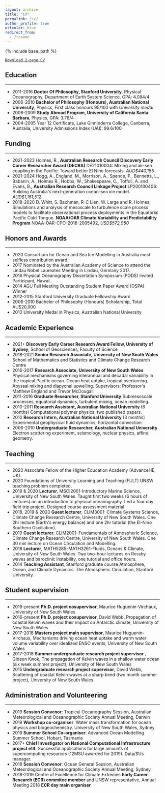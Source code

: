 ```yaml
---
layout: archive
title: "CV"
permalink: /cv/
author_profile: true
urlcolor: blue
redirect_from:
  - /resume
---
```


{% include base_path %}

[`Download 2-page CV`](/files/RyanHolmesCV_short.pdf)

## Education
___
* 2011-2016 __Doctor Of Philosophy, Stanford University__, Physical Oceanography, Department
of Earth System Science, GPA: 4.084/4
* 2006-2010 __Bachelor of Philosophy (Honours), Australian
National University__, Physics, First class honours 95/100 with
*University medal*
* 2008-2009 __Study Abroad Program, University of California
Santa Barbara__, Physics, GPA: 3.78/4
* 2004-2005 Year 12 Certificate, Lake Ginninderra College, Canberra,
Australia, University Admissions Index (UAI): 99.6/100

## Funding
___

* 2021-2023 Holmes, R., __Australian Research Council Discovery Early
  Career Researcher Award (DECRA)__ DE21010004: Mixing and air-sea
  coupling in the Pacific: Toward better El Nino
  forecasts. *AUD$440,185*
* 2021-2024 Hogg, A., England, M., Morrison, A., Spence, P., Bennetts,
  L., Babanin, A., Holmes R., Hobbs, W., Shakespeare, C., Toffoli,
  A. and Evans, B., __Australian Research Council Linkage Project__
  LP200100406: Building Australia's next-generation ocean-sea ice
  model. *AUD$1,161,512*
* 2018-2020 D. Whitt, S. Bachman, R-C Lien, W. Large and R. Holmes,
  Simulations and analysis of mesoscale to turbulence scale process
  models to facilitate observational process deployments in the
  Equatorial Pacific Cold Tongue. __NOAA/OAR Climate Variability and
  Predictability Program__ NOAA-OAR-CPO-2018-2005492, *USD$572,950*

## Honors and Awards
___
* 2020 Consortium for Ocean and Sea Ice Modelling in Australia most
  selfless contribution award.
* 2017 Nominated by the Australian Academy of Science to attend the
Lindau Nobel Laureates Meeting in Lindau, Germany 2017.
* 2016 Physical Oceanography Dissertation Symposium (PODS) Invited
Participant, Hawaii.
* 2014 AGU Fall Meeting Outstanding Student Paper Award (OSPA) Winner
* 2012-2015 Stanford University Graduate Fellowship Award
* 2006-2010 Bachelor of Philosophy (Honours) Scholarship, Total AU$20,000
* 2010 University Medal in Physics, Australian National University

## Academic Experience
___
* 2021+ __Discovery Early Career Research Award Fellow, University of
  Sydney__, School of Geosciences, Faculty of Science
* 2018-2021  __Senior Research Associate, University of New South
Wales__ School of Mathematics and Statistics and Climate Change
Research Centre
* 2016-2017 __Research Associate, University of New South
Wales__ Physical mechanisms governing interannual and decadal
variability in the tropical Pacific ocean. Ocean heat uptake, tropical
overturning. Abyssal mixing and diapycnal upwelling. Supervisors:
Professor's Matthew England and Trevor McDougall
* 2011-2016 __Graduate Researcher, Stanford University__ Submesoscale
processes, equatorial dynamics, turbulent mixing, ocean modelling.
* 2010-2011 __Research Assistant, Australian National
University__ (6 months) Computational polymer physics, two published papers.
* 2010  __Research Intern, Australian National
University__ (3 months) Experimental geophysical fluid dynamics; horizontal
convection.
* 2006-2010 __Undergraduate Researcher, Australian National
University__ Electron scattering experiment, seismology, nuclear
physics, affine geometry.

## Teaching
___
* 2020 Associate Fellow of the Higher Education Academy (AdvanceHE,
  UK).
* 2020 Foundations of University Learning and Teaching (FULT) UNSW
  teaching problem completed.
* 2019 & 2020 __Lecturer__, MSCI2001-Introductory Marine Science, University
of New South Wales. Taught first two weeks (6 hours of lectures) on an
introduction to physical oceanography. Led a four day field trip
project. Designed course assessment material.
* 2018, 2019 & 2020 __Guest lecturer__, CLIM3001: Climate Systems
Science, Climate Change Research Centre, University of New South
Wales. One 2hr lecture (Earth's energy balance) and one 2hr tutorial
(the El-Nino Southern Oscillation).
* 2019 __Guest lecturer__, CLIM2001: Fundamentals of Atmospheric
Science, Climate Change Research Centre, University of New South
Wales. One 30 min lecture on Ocean Circulation and Modelling.
* 2018 __Lecturer__, MATH5285-MATH3261-Fluids, Oceans & Climate,
University of New South Wales. Two two-hour lectures on Rossby waves
and baroclinic instability, one tutorial and office hours.
* 2014 __Teaching Assistant__, Stanford graduate course Atmosphere,
Ocean, and Climate Dynamics: The Atmospheric Circulation, Stanford
University.

## Student supervision
___
* 2019-present __Ph.D. project cosupervisor__, Maurice Huguenin-Virchaux,
University of New South Wales
* 2016-present __Ph.D. project cosupervisor__, David Webb, Propagation of
coastal Kelvin waves and their impact on Antarctic climate, University
of New South Wales
* 2017-2018 __Masters project main supervisor__, Maurice
Huguenin-Virchaux, Mechanisms driving ocean heat uptake and warm water
volume variability over idealized ENSO events, University of New South
Wales
* 2017-2018 __Summer undergraduate research project supervisor__ ,
Gideon Kwok, The propagation of Kelvin waves in a shallow water ocean
(six week summer project), University of New South Wales
* 2015 __Undergraduate research project supervisor__, David Webb,
Scattering of coastal Kelvin waves at a sharp bend (two month summer
project), University of New South Wales.

## Administration and Volunteering
___
* 2019 __Session Convenor__: Tropical Oceanography Session, Australian
Meteorological and Oceanographic Society Annual Meeting, Darwin
* 2019 __Workshop co-organiser__: Water mass transformation for ocean
physics and biogeochemistry. University of New South Wales, Sydney
* 2019 __Summer School Co-organiser__: Advanced Ocean Modelling
Summer School, Hobart, Tasmania
* 2017+ __Chief Investigator on National Computational Infrastructure
  project e14__: Successful applications for large amounts of
  supercomputing resources (12MSU awarded for 2019). Data/SUs manager.
* 2018 __Session Convenor__: Ocean General Session, Australian
Meteorological and Oceanographic Society Annual Meeting, Sydney
* 2018-2019 Centre of Excellence for Climate Extremes __Early Career
Research (ECR) commitee member__ and UNSW representative. Annual
Meeting 2018 __ECR day main organiser__


